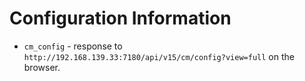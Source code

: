 # Configuration Information

- `cm_config` - response to `http://192.168.139.33:7180/api/v15/cm/config?view=full` on the browser.
